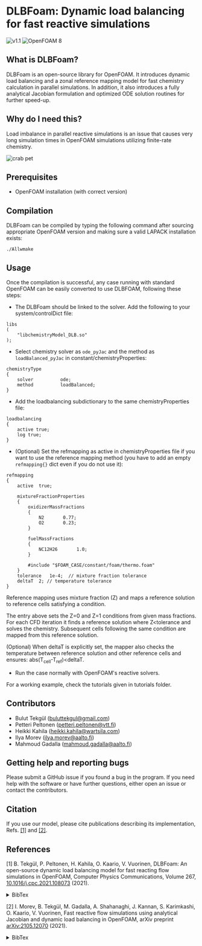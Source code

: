 # DLBFoam: Dynamic load balancing for fast reactive simulations
![v1.1](https://img.shields.io/badge/DLBFoam-v1.1-blue)
![OpenFOAM 8](https://img.shields.io/badge/OpenFOAM-8-brightgreen)

## What is DLBFoam?
DLBFoam is an open-source library for OpenFOAM. It introduces dynamic load balancing and a zonal reference mapping model 
for fast chemistry calculation in parallel simulations. In addition, it also introduces a fully analytical Jacobian formulation and optimized ODE solution routines for further speed-up.

 
## Why do I need this?

Load imbalance in parallel reactive simulations is an issue that causes very long
simulation times in OpenFOAM simulations utilizing finite-rate chemistry.


![crab pet](https://i.imgur.com/yYVBgHV.gif)

## Prerequisites
- OpenFOAM installation (with correct version)

## Compilation

DLBFoam can be compiled by typing the following command after sourcing appropriate OpenFOAM version and making sure a valid LAPACK installation exists:

```
./Allwmake
```


## Usage

Once the compilation is successful, any case running with standard OpenFOAM can be easily converted to
use DLBFOAM, following these steps:

* The DLBFoam should be linked to the solver. Add the following to your system/controlDict file:

```
libs
(
    "libchemistryModel_DLB.so" 
);
```

* Select chemistry solver as ```ode_pyJac``` and the method as ```loadBalanced_pyJac``` in constant/chemistryProperties:

```
chemistryType
{
    solver          ode;
    method          loadBalanced;
}
```

* Add the loadbalancing subdictionary to the same chemistryProperties file:

```
loadbalancing
{
    active true;
    log	true;
}
```

* (Optional) Set the refmapping as active in chemistryProperties file if you want to 
    use the reference mapping method (you have to add an empty ```refmapping{}``` dict
    even if you do not use it):

```
refmapping
{
    active  true;
    
    mixtureFractionProperties
    {
        oxidizerMassFractions
        {
            N2       0.77;
            O2       0.23;
        }

        fuelMassFractions
        {
            NC12H26       1.0;
        }

        #include "$FOAM_CASE/constant/foam/thermo.foam"
    }
    tolerance	1e-4;  // mixture fraction tolerance
    deltaT	2; // temperature tolerance
}
```
Reference mapping uses mixture fraction (Z) and maps a reference solution to reference
cells satisfying a condition.

The entry above sets the Z=0 and Z=1 conditions from given mass fractions. For each
CFD iteration it finds a reference solution where Z<tolerance and solves the chemistry.
Subsequent cells following the same condition are mapped from this reference solution.

(Optional) When deltaT is explicitly set, the mapper also checks the temperature
between reference solution and other reference cells and ensures:
abs(T<sub>cell</sub>-T<sub>ref</sub>)<deltaT.


* Run the case normally with OpenFOAM's reactive solvers.

For a working example, check the tutorials given in tutorials folder.


## Contributors
- Bulut Tekgül (buluttekgul@gmail.com)
- Petteri Peltonen (petteri.peltonen@vtt.fi)
- Heikki Kahila (heikki.kahila@wartsila.com)
- Ilya Morev (ilya.morev@aalto.fi)
- Mahmoud Gadalla (mahmoud.gadalla@aalto.fi)


## Getting help and reporting bugs

Please submit a GitHub issue if you found a bug in the program. If you need help with the software or have further questions, either open an issue or contact the contributors.

## Citation

If you use our model, please cite publications describing its implementation, Refs. [[1]](#1) and [[2]](#2). 

## References

<a id="1">[1]</a> 
B. Tekgül,  P. Peltonen,  H. Kahila,  O. Kaario,  V. Vuorinen,  DLBFoam: An open-source dynamic load balancing model for fast reacting flow simulations in OpenFOAM, Computer Physics Communications, Volume 267, [10.1016/j.cpc.2021.108073](https://doi.org/10.1016/j.cpc.2021.108073) (2021).
<details>
<summary>BibTex</summary>
<p>
 
```
@article{tekgul2021dlbfoam,
  title={DLBFoam: An open-source dynamic load balancing model for fast reacting flow simulations in OpenFOAM},
  author={Tekg{\"u}l, Bulut and Peltonen, Petteri and Kahila, Heikki and Kaario, Ossi and Vuorinen, Ville},
  journal={Computer Physics Communications},
  pages={108073},
  year={2021},
  publisher={Elsevier}
}
```
 
</p>
</details>

<a id="2">[2]</a> 
I. Morev, B. Tekgül, M. Gadalla, A. Shahanaghi, J. Kannan, S. Karimkashi, O. Kaario, V. Vuorinen, Fast reactive flow simulations using analytical Jacobian and dynamic load balancing in OpenFOAM, arXiv preprint [arXiv:2105.12070](https://arxiv.org/abs/2105.12070) (2021).
<details>
<summary>BibTex</summary>
<p>
 
```
@article{morev2021fast,
  title={Fast reactive flow simulations using analytical Jacobian and dynamic load balancing in OpenFOAM},
  author={Morev, Ilya and Tekg{\"u}l, Bulut and Gadalla, Mahmoud and Shahanaghi, Ali and Kannan, Jeevananthan and Karimkashi, Shervin and Kaario, Ossi and Vuorinen, Ville},
  journal={arXiv preprint arXiv:2105.12070},
  year={2021}
}
```
 
</p>
</details>
